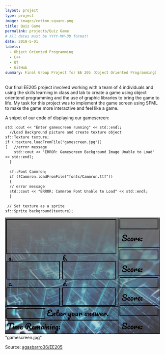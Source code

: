 ```yaml
---
layout: project
type: project
image: images/cotton-square.png
title: Quiz Game
permalink: projects/Quiz Game
# All dates must be YYYY-MM-DD format!
date: 2018-5-01
labels:
  - Object Oriented Programming
  - C++
  - QT
  - GitHub
summary: Final Group Project for EE 205 (Object Oriented Programming)
---
```




Our final EE205 project involved working with a team of 4 individuals and using the skills learning in class and lab to create a game using object orientend programming and the use of graphic libraries to bring the game to life. My task for this project was to implement the game screen using SFML to make the game more interactive and feel like a game.

A snipet of our code of displaying our gamescreen:

 
    std::cout << "Enter gamescreen running" << std::endl;
      //Load Background picture and create texture object
    sf::Texture texture;
    if (!texture.loadFromFile("gamescreen.jpg"))
    {   //error message
        std::cout << "ERROR: Gamescreen Background Image Unable to Load" << std::endl;
      }

      sf::Font Cammron;
      if (!Cammron.loadFromFile("fonts/Cammron.ttf"))
      {
      // error message
      std::cout << "ERROR: Cammron Font Unable to Load" << std::endl;
      }

     // Set texture as a sprite
    sf::Sprite background(texture);
    
<img class="ui small floated squared image" src="../images/gamescreen.jpg">
"gamescreen.jpg"



Source: <a href="https://github.com/agasbarro36/EE205"><i class="large github icon "></i>agasbarro36/EE205</a>

